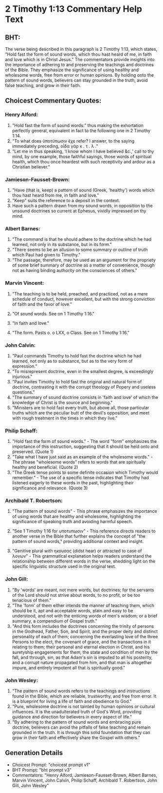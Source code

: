 # 2 Timothy 1:13 Commentary Help Text

## BHT:
The verse being described in this paragraph is 2 Timothy 1:13, which states, "Hold fast the form of sound words, which thou hast heard of me, in faith and love which is in Christ Jesus." The commentators provide insights into the importance of adhering to and preserving the teachings and doctrines of the Bible. They emphasize the significance of using healthy and wholesome words, free from error or human opinions. By holding onto the pattern of sound words, believers can stay grounded in the truth, avoid false teaching, and grow in their faith.

## Choicest Commentary Quotes:
### Henry Alford:
1. "Hold fast the form of sound words:” thus making the exhortation perfectly general, equivalent in fact to the following one in 2 Timothy 1:14.
2. "To what does ὑποτύπωσιν ἔχε refer? I answer, to the saying immediately preceding, οἶδα γὰρ κ . τ . λ ."
3. "Let me in thus speaking, ‘I know whom I have believed &c.,’ call to thy mind, by one example, those faithful sayings, those words of spiritual health, which thou once heardest with such receptivity and ardour as a Christian believer."

### Jamieson-Fausset-Brown:
1. "Have (that is, keep) a pattern of sound (Greek, 'healthy') words which thou hast heard from me, in faith and love."
2. "Keep" suits the reference to a deposit in the context.
3. Have such a pattern drawn from my sound words, in opposition to the unsound doctrines so current at Ephesus, vividly impressed on thy mind.

### Albert Barnes:
1. "The command is that he should adhere to the doctrine which he had learned, not only in its substance, but in its form."
2. "There seems to be an allusion to some summary or outline of truth which Paul had given to Timothy."
3. "The passage, therefore, may be used as an argument for the propriety of some brief summary of doctrine as a matter of convenience, though not as having binding authority on the consciences of others."

### Marvin Vincent:
1. "The teaching is to be held, preached, and practiced, not as a mere schedule of conduct, however excellent, but with the strong conviction of faith and the favor of love."

2. "Of sound words. See on 1 Timothy 1:16."

3. "In faith and love."

4. "The form. Pasts o. o LXX, o Class. See on 1 Timothy 1:16."

### John Calvin:
1. "Paul commands Timothy to hold fast the doctrine which he had learned, not only as to substance, but as to the very form of expression."
2. "To misrepresent doctrine, even in the smallest degree, is exceedingly injurious."
3. "Paul invites Timothy to hold fast the original and natural form of doctrine, contrasting it with the corrupt theology of Popery and useless questions."
4. "The summary of sound doctrine consists in 'faith and love' of which the knowledge of Christ is the source and beginning."
5. "Ministers are to hold fast every truth, but above all, those particular truths which are the peculiar butt of the devil's opposition, and meet with rough treatment in the times in which they live."

### Philip Schaff:
1. "Hold fast the form of sound words." - The word "form" emphasizes the importance of this instruction, suggesting that it should be held onto and preserved. (Quote 1)
2. "Take what I have just said as an example of the wholesome words." - The phrase "wholesome words" refers to words that are spiritually healthy and beneficial. (Quote 2)
3. "The Greek tense points to some definite occasion which Timothy would remember." - The use of a specific tense indicates that Timothy had listened eagerly to these words in the past, highlighting their significance and relevance. (Quote 3)

### Archibald T. Robertson:
1. "The pattern of sound words" - This phrase emphasizes the importance of using words that are healthy and wholesome, highlighting the significance of speaking truth and avoiding harmful speech.

2. "See 1 Timothy 1:16 for υποτυπωσιν" - This reference directs readers to another verse in the Bible that further explains the concept of "the pattern of sound words," providing additional context and insight.

3. "Genitive plural with ηκουσας (didst hear) or attracted to case of λογων" - This grammatical explanation helps readers understand the relationship between different words in the verse, shedding light on the specific linguistic structure used in the original text.

### John Gill:
1. "By 'words' are meant, not mere words, but doctrines; for the servants of the Lord should not strive about words, to no profit, or be too tenacious of them."
2. "The 'form' of them either intends the manner of teaching them, which should be it, apt and acceptable words, plain and easy to be understood, and not with the enticing words of men's wisdom; or a brief summary, a compendium of Gospel truth."
3. "And this form includes the doctrines concerning the trinity of persons in the Godhead, Father, Son, and Spirit, and the proper deity and distinct personality of each of them; concerning the everlasting love of the three Persons to the elect, the covenant of grace, and the transactions in it relating to them; their personal and eternal election in Christ, and his suretyship engagements for them; the state and condition of men by the fall, and through, sin, as that Adam's sin is imputed to all his posterity, and a corrupt nature propagated from him, and that man is altogether impure, and entirely impotent all that is spiritually good."

### John Wesley:
1. "The pattern of sound words refers to the teachings and instructions found in the Bible, which are reliable, trustworthy, and free from error. It is a blueprint for living a life of faith and obedience to God."
2. "Pure, wholesome doctrine is not tainted by human opinions or cultural influences. It is the unadulterated truth of God's Word, providing guidance and direction for believers in every aspect of life."
3. "By adhering to the pattern of sound words and embracing pure doctrine, believers can avoid the pitfalls of false teaching and remain grounded in the truth. It is through this solid foundation that they can grow in their faith and effectively share the Gospel with others."


## Generation Details
- Choicest Prompt: "choicest prompt v1"
- BHT Prompt: "bht prompt v3"
- Commentators: "Henry Alford, Jamieson-Fausset-Brown, Albert Barnes, Marvin Vincent, John Calvin, Philip Schaff, Archibald T. Robertson, John Gill, John Wesley"
